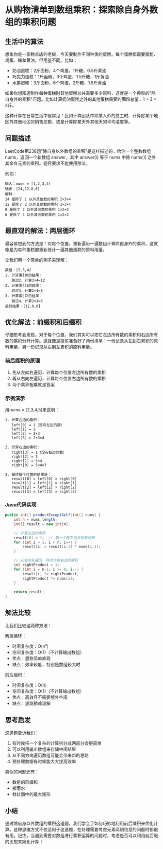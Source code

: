 # 从购物清单到数组乘积：探索除自身外数组的乘积问题

## 生活中的算法
想象你是一家糕点店的老板，今天要制作不同种类的蛋糕。每个蛋糕都需要面粉、鸡蛋、糖和黄油，但用量不同。比如：
- 奶油蛋糕：2斤面粉，4个鸡蛋，1斤糖，0.5斤黄油
- 巧克力蛋糕：1斤面粉，3个鸡蛋，1.5斤糖，1斤黄油
- 水果蛋糕：3斤面粉，6个鸡蛋，2斤糖，1.5斤黄油

如果你想知道制作每种蛋糕时其他蛋糕总共需要多少原料，这就是一个典型的"除自身外的乘积"问题。比如计算奶油蛋糕之外的其他蛋糕需要的面粉总量：1 + 3 = 4斤。

这种计算在日常生活中很常见：比如计算团队中除某人外的总工时、计算除某个地区外其他地区的销售总额、或是计算除某天外其他天的平均温度等。

## 问题描述
LeetCode第238题"除自身以外数组的乘积"是这样描述的：给你一个整数数组 nums，返回一个新数组 answer，其中 answer[i] 等于 nums 中除 nums[i] 之外其余各元素的乘积。题目要求不能使用除法。

例如：
```
输入：nums = [1,2,3,4]
输出：[24,12,8,6]
解释：
24 是除了 1 以外其他数的乘积 2×3×4
12 是除了 2 以外其他数的乘积 1×3×4
8 是除了 3 以外其他数的乘积 1×2×4
6 是除了 4 以外其他数的乘积 1×2×3
```

## 最直观的解法：两层循环
最容易想到的方法是：对每个位置，重新遍历一遍数组计算除自身外的乘积。这就像是为每种蛋糕都重新统计一遍其他蛋糕的原料用量。

让我们用一个简单的例子来理解：
```
数组：[2,3,4]
1. 计算索引0的结果：
   跳过2，计算3×4=12
2. 计算索引1的结果：
   跳过3，计算2×4=8
3. 计算索引2的结果：
   跳过4，计算2×3=6
最终结果：[12,8,6]
```

## 优化解法：前缀积和后缀积
仔细思考会发现，对于每个位置，我们其实可以把它左边所有数的乘积和右边所有数的乘积分开计算。这就像是提前准备好了两份清单：一份记录从左到右累积的原料用量，另一份记录从右到左累积的原料用量。

### 前后缀积的原理
1. 先从左向右遍历，计算每个位置左边所有数的乘积
2. 再从右向左遍历，计算每个位置右边所有数的乘积
3. 两个乘积相乘就是答案

### 示例演示
用nums = [2,3,4,5]来说明：
```
1. 计算左边的乘积：
   left[0] = 1（没有左边的数）
   left[1] = 2
   left[2] = 2×3
   left[3] = 2×3×4

2. 计算右边的乘积：
   right[3] = 1（没有右边的数）
   right[2] = 5
   right[1] = 5×4
   right[0] = 5×4×3

3. 最终每个位置的结果是：
   result[0] = left[0] × right[0]
   result[1] = left[1] × right[1]
   result[2] = left[2] × right[2]
   result[3] = left[3] × right[3]
```

### Java代码实现
```java
public int[] productExceptSelf(int[] nums) {
    int n = nums.length;
    int[] result = new int[n];
    
    // 计算左边的乘积
    result[0] = 1;  // 第一个数左边没有其他数
    for (int i = 1; i < n; i++) {
        result[i] = result[i-1] * nums[i-1];
    }
    
    // 从右向左遍历，同时计算右边的乘积
    int rightProduct = 1;
    for (int i = n-1; i >= 0; i--) {
        result[i] *= rightProduct;
        rightProduct *= nums[i];
    }
    
    return result;
}
```

## 解法比较
让我们比较这两种方法：

两层循环：
- 时间复杂度：O(n²)
- 空间复杂度：O(1)（不计算输出数组）
- 优点：思路简单直观
- 缺点：效率较低，特别是数组较大时

前后缀积：
- 时间复杂度：O(n)
- 空间复杂度：O(1)（不计算输出数组）
- 优点：高效且不需要额外空间
- 缺点：思路稍难理解

## 思考启发
这道题告诉我们：
1. 有时候把一个复杂的计算拆分成两部分会更简单
2. 可以利用输出数组来存储中间结果
3. 从不同方向遍历数组可能会带来新的思路
4. 预处理数据有时候能大大提高效率

类似的问题还有：
- 数组的前缀和
- 接雨水
- 柱状图中的最大矩形

## 小结
通过除自身以外数组的乘积这道题，我们学会了如何巧妙地利用前后缀积来优化计算。这种思维方式不仅适用于这道题，在处理需要考虑元素两侧信息的问题时都很有用。记住，当遇到需要对数组进行乘积运算的问题时，考虑是否可以利用前后缀的思想来简化计算！


